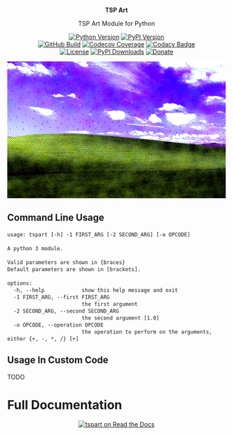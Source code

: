 <div align="center">
    <p><b>TSP Art</b></p>
    <p>TSP Art Module for Python</p>
    <a href="https://pypi.org/project/tspart/"><img src="https://img.shields.io/pypi/pyversions/tspart?logo=python&logoColor=white" alt="Python Version" /></a>
    <a href="https://pypi.org/project/tspart/"><img src="https://img.shields.io/pypi/v/tspart?logo=PyPI&logoColor=white" alt="PyPI Version" /></a>
    <br>
    <a href="https://github.com/nimaid/tspart/actions/workflows/master.yml"><img src="https://img.shields.io/github/actions/workflow/status/nimaid/tspart/master.yml?logo=GitHub" alt="GitHub Build" /></a>
    <a href="https://codecov.io/gh/nimaid/tspart"><img src="https://img.shields.io/codecov/c/github/nimaid/tspart?logo=codecov&logoColor=white" alt="Codecov Coverage" /></a>
    <a href="https://app.codacy.com/gh/nimaid/python-tspart/dashboard"><img src="https://app.codacy.com/project/badge/Grade/3b5186afcd5940fcab787150d374e1c8" alt="Codacy Badge" /></a>
    <br>
    <a href="https://github.com/nimaid/tspart/raw/main/LICENSE"><img src="https://img.shields.io/pypi/l/tspart?logo=opensourceinitiative&logoColor=white" alt="License" /></a>
    <a href="https://pypi.org/project/tspart/"><img src="https://img.shields.io/pypi/dm/tspart.svg?label=pypi%20downloads&logo=PyPI&logoColor=white" alt="PyPI Downloads" /></a>
    <a href="https://paypal.me/EllaJameson"><img src="https://img.shields.io/badge/PayPal-donate?logo=paypal&logoColor=white&label=donate&color=purple" alt="Donate" /></a>
</div>

<p align="center"><img src="docs/example.png" width="800px" alt="Example image"/></p>

## Command Line Usage
```
usage: tspart [-h] -1 FIRST_ARG [-2 SECOND_ARG] [-o OPCODE]

A python 3 module.

Valid parameters are shown in {braces}
Default parameters are shown in [brackets].

options:
  -h, --help            show this help message and exit
  -1 FIRST_ARG, --first FIRST_ARG
                        the first argument
  -2 SECOND_ARG, --second SECOND_ARG
                        the second argument [1.0]
  -o OPCODE, --operation OPCODE
                        the operation to perform on the arguments, either {+, -, *, /} [+]
```

## Usage In Custom Code
TODO

# Full Documentation
<p align="center"><a href="https://tspart.readthedocs.io/en/latest/index.html"><img src="https://brand-guidelines.readthedocs.org/_images/logo-wordmark-vertical-dark.png" width="300px" alt="tspart on Read the Docs"></a></p>
